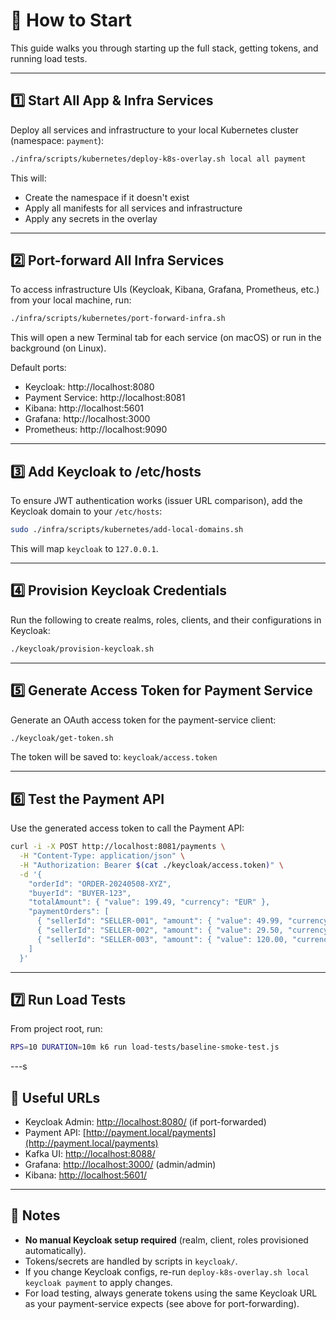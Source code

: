 # 🚀 How to Start

This guide walks you through starting up the full stack, getting tokens, and running load tests.

---

## 1️⃣ Start All App & Infra Services

Deploy all services and infrastructure to your local Kubernetes cluster (namespace: `payment`):

```bash
./infra/scripts/kubernetes/deploy-k8s-overlay.sh local all payment
```

This will:

- Create the namespace if it doesn't exist
- Apply all manifests for all services and infrastructure
- Apply any secrets in the overlay

---

## 2️⃣ Port-forward All Infra Services

To access infrastructure UIs (Keycloak, Kibana, Grafana, Prometheus, etc.) from your local machine, run:

```bash
./infra/scripts/kubernetes/port-forward-infra.sh
```

This will open a new Terminal tab for each service (on macOS) or run in the background (on Linux).

Default ports:

- Keycloak: http://localhost:8080
- Payment Service: http://localhost:8081
- Kibana: http://localhost:5601
- Grafana: http://localhost:3000
- Prometheus: http://localhost:9090

---

## 3️⃣ Add Keycloak to /etc/hosts

To ensure JWT authentication works (issuer URL comparison), add the Keycloak domain to your `/etc/hosts`:

```bash
sudo ./infra/scripts/kubernetes/add-local-domains.sh
```

This will map `keycloak` to `127.0.0.1`.

---

## 4️⃣ Provision Keycloak Credentials

Run the following to create realms, roles, clients, and their configurations in Keycloak:

```bash
./keycloak/provision-keycloak.sh
```

---

## 5️⃣ Generate Access Token for Payment Service

Generate an OAuth access token for the payment-service client:

```bash
./keycloak/get-token.sh
```

The token will be saved to: `keycloak/access.token`

---

## 6️⃣ Test the Payment API

Use the generated access token to call the Payment API:

```bash
curl -i -X POST http://localhost:8081/payments \
  -H "Content-Type: application/json" \
  -H "Authorization: Bearer $(cat ./keycloak/access.token)" \
  -d '{
    "orderId": "ORDER-20240508-XYZ",
    "buyerId": "BUYER-123",
    "totalAmount": { "value": 199.49, "currency": "EUR" },
    "paymentOrders": [
      { "sellerId": "SELLER-001", "amount": { "value": 49.99, "currency": "EUR" }},
      { "sellerId": "SELLER-002", "amount": { "value": 29.50, "currency": "EUR" }},
      { "sellerId": "SELLER-003", "amount": { "value": 120.00, "currency": "EUR" }}
    ]
  }'
```

---

## 7️⃣ Run Load Tests

From project root, run:

```bash
RPS=10 DURATION=10m k6 run load-tests/baseline-smoke-test.js
```

---s

## 🔗 Useful URLs

- Keycloak Admin: [http://localhost:8080/](http://localhost:8080/) (if port-forwarded)
- Payment API: [http://payment.local/payments](http://payment.local/payments)
- Kafka UI: [http://localhost:8088/](http://localhost:8088/)
- Grafana: [http://localhost:3000/](http://localhost:3000/) (admin/admin)
- Kibana: [http://localhost:5601/](http://localhost:5601/)

---

## 📝 Notes

- **No manual Keycloak setup required** (realm, client, roles provisioned automatically).
- Tokens/secrets are handled by scripts in `keycloak/`.
- If you change Keycloak configs, re-run `deploy-k8s-overlay.sh local keycloak payment` to apply changes.
- For load testing, always generate tokens using the same Keycloak URL as your payment-service expects (see above for
  port-forwarding).

